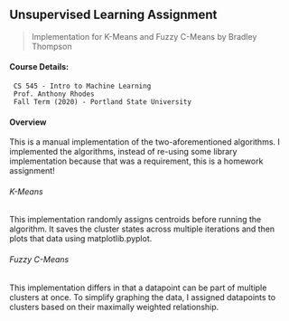 ## Unsupervised Learning Assignment
> Implementation for K-Means and Fuzzy C-Means by Bradley Thompson

#### Course Details:  

     CS 545 - Intro to Machine Learning
     Prof. Anthony Rhodes
     Fall Term (2020) - Portland State University
     
#### Overview
This is a manual implementation of the two-aforementioned algorithms.
I implemented the algorithms, instead of re-using some library implementation 
because that was a requirement, this is a homework assignment!

###### K-Means
This implementation randomly assigns centroids before running the algorithm.
It saves the cluster states across multiple iterations and then
plots that data using matplotlib.pyplot.

###### Fuzzy C-Means
This implementation differs in that a datapoint can be
part of multiple clusters at once. To simplify graphing the data,
I assigned datapoints to clusters based on their maximally weighted relationship.
    